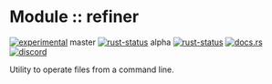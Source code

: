 <!-- {{# generate.module_header{} #}} -->

# Module :: refiner
<!--{ generate.module_header.start() }-->
 [![experimental](https://raster.shields.io/static/v1?label=&message=experimental&color=orange)](https://github.com/emersion/stability-badges#experimental)  master [![rust-status](https://github.com/Wandalen/wTools/actions/workflows/module_refiner_push.yml/badge.svg?branch=master)](https://github.com/Wandalen/wTools/actions/workflows/module_refiner_push.yml?query=branch%3Amaster) alpha [![rust-status](https://github.com/Wandalen/wTools/actions/workflows/module_refiner_push.yml/badge.svg?branch=alpha)](https://github.com/Wandalen/wTools/actions/workflows/module_refiner_push.yml?query=branch%3Aalpha) [![docs.rs](https://img.shields.io/docsrs/refiner?color=e3e8f0&logo=docs.rs)](https://docs.rs/refiner) [![discord](https://img.shields.io/discord/872391416519737405?color=eee&logo=discord&logoColor=eee&label=ask)](https://discord.gg/m3YfbXpUUY)
<!--{ generate.module_header.end }-->

Utility to operate files from a command line.

<!-- ## Sample

```sh
refiner .hlink new_link to_file
```

### To install

```sh
cargo install refiner
``` -->
